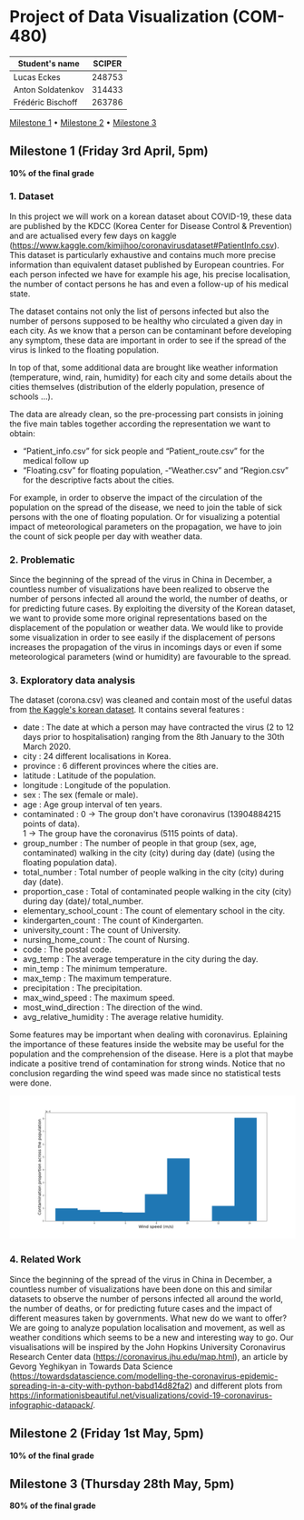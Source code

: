 # Project of Data Visualization (COM-480)

| Student's name | SCIPER |
| -------------- | ------ |
|Lucas Eckes|248753|
|Anton Soldatenkov|314433|
|Frédéric Bischoff |263786|

[Milestone 1](#milestone-1-friday-3rd-april-5pm) • [Milestone 2](#milestone-2-friday-1st-may-5pm) • [Milestone 3](#milestone-3-thursday-28th-may-5pm)

## Milestone 1 (Friday 3rd April, 5pm)

**10% of the final grade**
### 1. Dataset
In this project we will work on a korean dataset about COVID-19, these data are published by the KDCC (Korea Center for Disease Control & Prevention) and are actualised every few days on kaggle (https://www.kaggle.com/kimjihoo/coronavirusdataset#PatientInfo.csv). This dataset is particularly exhaustive and contains much more precise information than equivalent dataset published by European countries. For each person infected we have for example his age, his precise localisation, the number of contact persons he has and even a follow-up of his medical state. 

The dataset contains not only the list of persons infected but also the number of persons supposed to be healthy who circulated a given day in each city. As we know that a person can be contaminant before developing any symptom, these data are important in order to see if the spread of the virus is linked to the floating population.

In top of that, some additional data are brought like weather information (temperature, wind, rain, humidity) for each city and some details about the cities themselves (distribution of the elderly population, presence of schools …). 

The data are already clean, so the pre-processing part consists in joining the five main tables together according the representation we want to obtain:
- “Patient_info.csv” for sick people and “Patient_route.csv” for the medical follow up
- “Floating.csv” for floating population,
-“Weather.csv” and “Region.csv” for the descriptive facts about the cities.

For example, in order to observe the impact of the circulation of the population on the spread of the disease, we need to join the table of sick persons with the one of floating population. Or for visualizing a potential impact of meteorological parameters on the propagation, we have to join the count of sick people per day with weather data. 

### 2. Problematic

Since the beginning of the spread of the virus in China in December, a countless number of visualizations have been realized to observe the number of persons infected all around the world, the number of deaths, or for predicting future cases. By exploiting the diversity of the Korean dataset, we want to provide some more original representations based on the displacement of the population or weather data. We would like to provide some visualization in order to see easily if the displacement of persons increases the propagation of the virus in incomings days or even if some meteorological parameters (wind or humidity) are favourable to the spread.

### 3. Exploratory data analysis

The dataset (corona.csv) was cleaned and contain most of the useful datas from [the Kaggle's korean dataset](https://www.kaggle.com/kimjihoo/coronavirusdataset#TimeProvince.csv). It contains several features : 
- date : The date at which a person may have contracted the virus (2 to 12 days prior to hospitalisation) ranging from the 8th January to the 30th March 2020.
- city : 24 different localisations in Korea.
- province : 6 different provinces where the cities are.
- latitude : Latitude of the population.
- longitude : Longitude of the population.
- sex : The sex (female or male).
- age : Age group interval of ten years.
- contaminated : 0 -> The group don't have coronavirus (13904884215 points of data).<br/>
1 -> The group have the coronavirus (5115 points of data).
- group_number : The number of people in that group (sex, age, contaminated) walking in the city (city) during day (date) (using the floating population data).
- total_number : Total number of people walking in the city (city) during day (date).
- proportion_case : Total of contaminated people walking in the city (city) during day (date)/ total_number.
- elementary_school_count : The count of elementary school in the city.
- kindergarten_count : The count of Kindergarten.
- university_count : The count of University.
- nursing_home_count : The count of Nursing.
- code : The postal code.
- avg_temp : The average temperature in the city during the day.
- min_temp : The minimum temperature.
- max_temp : The maximum temperature.
- precipitation : The precipitation.
- max_wind_speed : The maximum speed.
- most_wind_direction : The direction of the wind.
- avg_relative_humidity : The average relative humidity.

Some features may be important when dealing with coronavirus. Eplaining the importance of these features inside the website may be useful for the population and the comprehension of the disease. Here is a plot that maybe indicate a positive trend of contamination for strong winds. Notice that no conclusion regarding the wind speed was made since no statistical tests were done.

![wind_speed](graph/wind_speed.png)


### 4. Related Work

Since the beginning of the spread of the virus in China in December, a countless number of visualizations have been done on this and similar datasets to observe the number of persons infected all around the world, the number of deaths, or for predicting future cases and the impact of different measures taken by governments. What new do we want to offer? We are going to analyze population localisation and movement, as well as weather conditions which seems to be a new and interesting way to go. Our visualisations will be inspired by the John Hopkins University Coronavirus Research Center data (https://coronavirus.jhu.edu/map.html), an article by Gevorg Yeghikyan in Towards Data Science (https://towardsdatascience.com/modelling-the-coronavirus-epidemic-spreading-in-a-city-with-python-babd14d82fa2) and different plots from https://informationisbeautiful.net/visualizations/covid-19-coronavirus-infographic-datapack/.
## Milestone 2 (Friday 1st May, 5pm)

**10% of the final grade**




## Milestone 3 (Thursday 28th May, 5pm)

**80% of the final grade**

